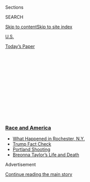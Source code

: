 <div id="app">

<div>

<div>

<div>

<div class="NYTAppHideMasthead css-1q2w90k e1suatyy0">

<div class="section css-ui9rw0 e1suatyy2">

<div class="css-eph4ug er09x8g0">

<div class="css-6n7j50">

</div>

<span class="css-1dv1kvn">Sections</span>

<div class="css-10488qs">

<span class="css-1dv1kvn">SEARCH</span>

</div>

[Skip to content](#site-content)[Skip to site
index](#site-index)

</div>

<div id="masthead-section-label" class="css-1wr3we4 eaxe0e00">

[U.S.](https://www.nytimes3xbfgragh.onion/section/us)

</div>

<div class="css-10698na e1huz5gh0">

</div>

</div>

<div id="masthead-bar-one" class="section hasLinks css-15hmgas e1csuq9d3">

<div class="css-uqyvli e1csuq9d0">

</div>

<div class="css-1uqjmks e1csuq9d1">

</div>

<div class="css-9e9ivx">

[](https://myaccount.nytimes3xbfgragh.onion/auth/login?response_type=cookie&client_id=vi)

</div>

<div class="css-1bvtpon e1csuq9d2">

[Today’s
Paper](https://www.nytimes3xbfgragh.onion/section/todayspaper)

</div>

</div>

</div>

</div>

<div data-aria-hidden="false">

<div id="site-content" data-role="main">

<div>

<div class="css-1aor85t" style="opacity:0.000000001;z-index:-1;visibility:hidden">

<div class="css-1hqnpie">

<div class="css-epjblv">

<span class="css-17xtcya">[U.S.](/section/us)</span><span class="css-x15j1o">|</span><span class="css-fwqvlz">Distrust
of the Minneapolis Police, and Also the Effort to Defund
Them</span>

</div>

<div class="css-k008qs">

<div class="css-1iwv8en">

<span class="css-18z7m18"></span>

<div>

</div>

</div>

<span class="css-1n6z4y"></span>

<div class="css-1705lsu">

<div class="css-4xjgmj">

<div class="css-4skfbu" data-role="toolbar" data-aria-label="Social Media Share buttons, Save button, and Comments Panel with current comment count" data-testid="share-tools">

  - 
  - 
  - 
  - 
    
    <div class="css-6n7j50">
    
    </div>

  - 
  - 

</div>

</div>

</div>

</div>

</div>

</div>

<div class="css-13pd83m">

<div class="css-l9svim">

### [<span class="css-pa1jbp"><span class="css-1rxm0ex">Race and</span><span class="css-1rxm0ex"> America</span></span>](https://www.nytimes3xbfgragh.onion/news-event/george-floyd-protests-minneapolis-new-york-los-angeles?name=styln-george-floyd&region=TOP_BANNER&block=storyline_menu_recirc&action=click&pgtype=Article&impression_id=38371860-f2a2-11ea-985c-b51c0979f06f&variant=undefined)

  - <span class="css-ousu42">[What Happened in Rochester,
    N.Y.](https://www.nytimes3xbfgragh.onion/2020/09/04/nyregion/rochester-police-daniel-prude.html?name=styln-george-floyd&region=TOP_BANNER&block=storyline_menu_recirc&action=click&pgtype=Article&impression_id=38373f70-f2a2-11ea-985c-b51c0979f06f&variant=undefined)</span>
  - <span class="css-ousu42">[Trump Fact
    Check](https://www.nytimes3xbfgragh.onion/2020/09/01/us/politics/trump-fact-check-protests.html?name=styln-george-floyd&region=TOP_BANNER&block=storyline_menu_recirc&action=click&pgtype=Article&impression_id=38373f71-f2a2-11ea-985c-b51c0979f06f&variant=undefined)</span>
  - <span class="css-ousu42">[Portland
    Shooting](https://www.nytimes3xbfgragh.onion/2020/08/30/us/portland-shooting-explained.html?name=styln-george-floyd&region=TOP_BANNER&block=storyline_menu_recirc&action=click&pgtype=Article&impression_id=38373f72-f2a2-11ea-985c-b51c0979f06f&variant=undefined)</span>
  - <span class="css-ousu42">[Breonna Taylor’s Life and
    Death](https://www.nytimes3xbfgragh.onion/2020/08/30/us/breonna-taylor-police-killing.html?name=styln-george-floyd&region=TOP_BANNER&block=storyline_menu_recirc&action=click&pgtype=Article&impression_id=38373f73-f2a2-11ea-985c-b51c0979f06f&variant=undefined)</span>

</div>

</div>

<div id="top-wrapper" class="css-1sy8kpn">

<div id="top-slug" class="css-l9onyx">

Advertisement

</div>

[Continue reading the main
story](#after-top)

<div class="ad top-wrapper" style="text-align:center;height:100%;display:block;min-height:250px">

<div id="top" class="place-ad" data-position="top" data-size-key="top">

</div>

</div>

<div id="after-top">

</div>

</div>

<div>

<div id="sponsor-wrapper" class="css-1hyfx7x">

<div id="sponsor-slug" class="css-19vbshk">

Supported by

</div>

[Continue reading the main
story](#after-sponsor)

<div id="sponsor" class="ad sponsor-wrapper" style="text-align:center;height:100%;display:block">

</div>

<div id="after-sponsor">

</div>

</div>

<div class="css-186x18t">

</div>

<div class="css-1vkm6nb ehdk2mb0">

# Distrust of the Minneapolis Police, and Also the Effort to Defund Them

</div>

Residents on Minneapolis’s North Side, which has a majority Black
population, have mixed opinions on the City Council’s effort to
significantly reduce the police force.

<div class="css-79elbk" data-testid="photoviewer-wrapper">

<div class="css-z3e15g" data-testid="photoviewer-wrapper-hidden">

</div>

<div class="css-1a48zt4 ehw59r15" data-testid="photoviewer-children">

![<span class="css-16f3y1r e13ogyst0" data-aria-hidden="true">Lisa
Williams and other people who live on Minneapolis’s North Side complain
of rampant police mistreatment, but also of out-of-control crime and
violence.</span><span class="css-cnj6d5 e1z0qqy90" itemprop="copyrightHolder"><span class="css-1ly73wi e1tej78p0">Credit...</span><span><span>Nina
Robinson for The New York
Times</span></span></span>](https://static01.graylady3jvrrxbe.onion/images/2020/08/05/us/00blackdefund-01/00blackdefund-01-articleLarge.jpg?quality=75&auto=webp&disable=upscale)

</div>

</div>

<div class="css-18e8msd">

<div class="css-vp77d3 epjyd6m0">

<div class="css-hus3qt ey68jwv0" data-aria-hidden="true">

[![John
Eligon](https://static01.graylady3jvrrxbe.onion/images/2018/06/12/multimedia/author-john-eligon/author-john-eligon-thumbLarge.png
"John Eligon")](https://www.nytimes3xbfgragh.onion/by/john-eligon)

</div>

<div class="css-1baulvz">

By [<span class="css-1baulvz last-byline" itemprop="name">John
Eligon</span>](https://www.nytimes3xbfgragh.onion/by/john-eligon)

</div>

</div>

  - 
    
    <div class="css-ld3wwf e16638kd2">
    
    Published Aug. 4, 2020Updated Aug. 10,
    2020
    
    </div>

  - 
    
    <div class="css-4xjgmj">
    
    <div class="css-pvvomx" data-role="toolbar" data-aria-label="Social Media Share buttons, Save button, and Comments Panel with current comment count" data-testid="share-tools">
    
      - 
      - 
      - 
      - 
        
        <div class="css-6n7j50">
        
        </div>
    
      - 
      - 
    
    </div>
    
    </div>

</div>

</div>

<div class="section meteredContent css-1r7ky0e" name="articleBody" itemprop="articleBody">

<div class="css-1fanzo5 StoryBodyCompanionColumn">

<div class="css-53u6y8">

MINNEAPOLIS — The burgundy Oldsmobile sped through an intersection in a
tree-lined residential neighborhood on Minneapolis’s North Side, and
Lisa Williams shook her head in disgust.

“Look at this,” she said, surrounded by four of her young grandchildren
on the short stoop of her home. “They ride as fast as they can right
down through here with no regard for the children.”

It is in such moments — when she is reminded of the many dangers in her
community, from speeding cars to gunshots — that Ms. Williams, 50, would
welcome the presence of the police.

But then she recalls the time several years ago when she and her husband
arrived home to find several police vehicles parked on their front lawn.
Officers told them to mind their own business when they asked what was
going on, leading to an argument that ended with her husband getting
handcuffed and taken to jail.

</div>

</div>

<div class="css-1fanzo5 StoryBodyCompanionColumn">

<div class="css-53u6y8">

Minneapolis’s North Side, with a majority Black population, has
decidedly mixed opinions on the City Council’s effort, following the
police killing of George Floyd, to significantly reduce the size and
scope of Minneapolis’s police force.

Residents complain of rampant police mistreatment, but also of
out-of-control crime and violence. That reality has left many Black
residents here unenthusiastic about what has become known as the defund
movement. Adding complexity to the debate, they say that they despise
the police but need someone to call when things go awry.

“It does seem like a no-win situation,” Ms. Williams said.

Proponents of defunding argue that having considerably fewer — or no —
police officers could actually reduce crime because those resources
could instead be invested into communities struggling with poverty.

But that argument does not win over everybody.

In a [survey last month of likely voters in 10 battleground
states](https://runforsomething.net/wp-content/uploads/2020/07/PoliceReform_deck-d8.pdf),
just under half of Black respondents said they would be more likely to
support a candidate who made defunding the police a priority, according
to the poll commissioned by Run for Something, which supports young,
progressive candidates, and Collective PAC, which backs Black
candidates.

</div>

</div>

<div>

</div>

<div class="css-1fanzo5 StoryBodyCompanionColumn">

<div class="css-53u6y8">

Reducing police department budgets drew support from 70 percent of Black
Americans, according to [a Gallup poll released in
July](https://news.gallup.com/poll/315962/americans-say-policing-needs-major-changes.aspx).
Yet only 22 percent of Black respondents supported the more drastic
measure pushed by some activists of zeroing out police department
budgets altogether.

</div>

</div>

<div class="css-1fanzo5 StoryBodyCompanionColumn">

<div class="css-53u6y8">

“What are they suggesting would be the answer if we didn’t have police?”
asked Bunny Beeks, whose [mother was fatally shot in North
Minneapolis](https://www.mprnews.org/story/2017/12/19/random-bullet-killed-birdell-beeks-her-daughter-wouldnt-let-her-name-die)
four years ago. “I just don’t understand what that would look like.”

The Minneapolis City Council’s proposal would not totally eliminate the
Police Department. But some council members have said they would like to
replace the existing department, which has been widely criticized for
its aggressive attitudes toward Black residents.

Most North Side residents say they hope for major reforms, including
requiring officers to live in their community and better training them
to interact with residents.

Tiffany Roberson, whose brother, Jamar Clark, [was fatally shot by the
police](https://www.nytimes3xbfgragh.onion/2016/03/31/us/jamar-clark-shooting-minneapolis.html)
five years ago, suggested creating a community council that could work
with and oversee the police in North Minneapolis.

Though skeptics say that decades of reforms have failed to create
fundamental change, some residents said they had faith that Mr. Floyd’s
death, and the outrage it has prompted, could make this time different.

</div>

</div>

<div>

</div>

<div class="css-1fanzo5 StoryBodyCompanionColumn">

<div class="css-53u6y8">

Many residents say they have confidence in Chief Medaria Arradondo, the
first African-American to hold the position, saying he has shown an
appetite for change that past police leaders have not. But a
reform-minded chief cannot overhaul a department alone.

Speaking from a North Side street corner where young men sitting on lawn
chairs chat on sunny summer days, Royal Jones, 32, said he had had many
brushes with law enforcement. He compared his feelings about the police
to his relationship with his mother growing up. He said she might
“whoop” him for doing something wrong, and he might get mad at her
for it, but at the end of the day, he still relied on her.

</div>

</div>

<div class="css-79elbk" data-testid="photoviewer-wrapper">

<div class="css-z3e15g" data-testid="photoviewer-wrapper-hidden">

</div>

<div class="css-1a48zt4 ehw59r15" data-testid="photoviewer-children">

![<span class="css-16f3y1r e13ogyst0" data-aria-hidden="true">“Even a
person like me might need the police,” Royal Jones, a North Sider,
said.</span><span class="css-cnj6d5 e1z0qqy90" itemprop="copyrightHolder"><span class="css-1ly73wi e1tej78p0">Credit...</span><span>Nina
Robinson for The New York
Times</span></span>](https://static01.graylady3jvrrxbe.onion/images/2020/08/05/us/00blackdefund-02/00blackdefund-02-articleLarge.jpg?quality=75&auto=webp&disable=upscale)

</div>

</div>

<div class="css-1fanzo5 StoryBodyCompanionColumn">

<div class="css-53u6y8">

Similarly, he said, if someone broke into his house, he would have to
rely on law enforcement to handle it rather than “go the street way,”
which would just prompt more violence.

“Even a person like me might need the police,” he said.

Still, Mr. Jones said he believed that a better approach might be to
employ community outreach workers to avert violence before it happens
and interact with police officers once it occurs. Such efforts already
exist, but Mr. Jones said they could be more robust.

Standing nearby, his friend Kentrell Grimes, a fellow North Sider, was
not necessarily buying that approach.

“At the end of the day, that is still policing,” said Mr. Grimes, 25, a
cook. “This is what I’m saying, though: How can you defund the police
and then bring another group to police? That’s stupid. I’m sitting here
trying to wrap my brain around this.”

</div>

</div>

<div class="css-1fanzo5 StoryBodyCompanionColumn">

<div class="css-53u6y8">

Minneapolis proponents of defunding the police have said that these are
the types of discussions that community members needed to have to decide
what works best for public safety in their neighborhoods.

Some may see the need for armed officers. Others may come up with a
different model. Kandace Montgomery, the director of Black Visions
Collective, a leading advocate of defunding in Minneapolis, acknowledged
the difficulty of getting people to envision a system of public safety
different from the only one they have always known.

“We do have to imagine,” she said. “I recognize that is deeply scary.”

</div>

</div>

<div>

</div>

<div class="css-1fanzo5 StoryBodyCompanionColumn">

<div class="css-53u6y8">

City Council members have worked closely with Black Visions Collective
and other Black-led organizations in an effort to defund the Police
Department. That has stirred tensions.

Many North Side civic leaders and legacy organizations, like the Urban
League and several Black churches, have accused elected officials of
ignoring the voices of their communities as they create a path forward
for policing. They point out that some of the defund movement’s leaders
are based on the South Side — where Mr. Floyd was killed by the police —
which has a much smaller Black population.

“They’ve made this choice for us as Black people, when they don’t
necessarily live or engage with Black people,” said Raeisha Williams, a
community activist whose brother was fatally shot two years ago. “When
my house is broken into, I want to be able to call the police. When my
security alarm goes off, I want to know they’re going to arrive and
protect my family.”

The council has proposed amending the City Charter to eliminate the
Police Department as a core agency and replace it with a new public
safety department. That move alone would not eliminate the police, but
it would provide a blank canvas on which city leaders could create a new
mechanism for public safety that could include social services and
crime-prevention initiatives.

</div>

</div>

<div class="css-1fanzo5 StoryBodyCompanionColumn">

<div class="css-53u6y8">

The two council members representing the North Side, Phillipe Cunningham
and Jeremiah Ellison, have supported the effort to change the charter
and defund the police.

“To say that Black North Siders have not had a voice erases the
existence of two Black North Side council members,” Mr. Cunningham said.

</div>

</div>

<div class="css-79elbk" data-testid="photoviewer-wrapper">

<div class="css-z3e15g" data-testid="photoviewer-wrapper-hidden">

</div>

<div class="css-1a48zt4 ehw59r15" data-testid="photoviewer-children">

<div class="css-1xdhyk6 erfvjey0">

<span class="css-1ly73wi e1tej78p0">Image</span>

<div class="css-zjzyr8">

<div data-testid="lazyimage-container" style="height:580px">

</div>

</div>

</div>

<span class="css-16f3y1r e13ogyst0" data-aria-hidden="true">Kentrell
Grimes with his 2-year-old son, Kentrell Jr. “How can you defund the
police and then bring another group to police?” Mr. Grimes
said.</span><span class="css-cnj6d5 e1z0qqy90" itemprop="copyrightHolder"><span class="css-1ly73wi e1tej78p0">Credit...</span><span>Nina
Robinson for The New York Times</span></span>

</div>

</div>

<div class="css-1fanzo5 StoryBodyCompanionColumn">

<div class="css-53u6y8">

He said his constituents have told him they want to see “transformative
change in the way that the city keeps our community safe.”

He acknowledged that the police could not be eliminated in one fell
swoop.

“We will likely need some form of law enforcement for the foreseeable
future,” Mr. Cunningham said. Yet he envisioned a system in which
greater investment in things like community workers, health, housing and
education would stabilize the community and drive down crime.

But that is difficult for many to envision right now as Minneapolis,
like many other urban areas across the country, is in the midst of a
spike in gun violence. The Police Department’s Fourth Precinct, which
covers North Minneapolis, [has seen more
murders](https://tableau.minneapolismn.gov/views/MPDMStatCrimeData/CrimeDashboard-byDate?%3Aembed=y&%3AshowAppBanner=false&%3AshowShareOptions=true&%3Adisplay_count=no&%3AshowVizHome=no)
and violent crimes this year than any other precinct in the city.

One of those victims of violence was Taona Mays, 24, who was sitting in
the back of a friend’s sport utility vehicle on a Saturday in late July
when a man walked up alongside the car and began shooting. A bullet
struck her left hip, leaving her with a severe limp.

</div>

</div>

<div class="css-1fanzo5 StoryBodyCompanionColumn">

<div class="css-53u6y8">

“The presence of the police is definitely needed because without it,
people definitely will just do anything,” said Ms. Mays, who does
medical transport at a hospital.

Yet she also embraces elements of what defund activists have been
preaching. If there were fewer officers, she said, they would only be
able to focus on major crimes rather than harassing people for petty
things. She actually wants something to replace the police, she said,
but she cannot think of what that would be.

“It’s good to have good police,” she said. “It’s bad to have bad
police.”

</div>

</div>

</div>

<div>

</div>

<div>

</div>

<div>

</div>

<div>

<div id="bottom-wrapper" class="css-1ede5it">

<div id="bottom-slug" class="css-l9onyx">

Advertisement

</div>

[Continue reading the main
story](#after-bottom)

<div id="bottom" class="ad bottom-wrapper" style="text-align:center;height:100%;display:block;min-height:90px">

</div>

<div id="after-bottom">

</div>

</div>

</div>

</div>

</div>

## Site Index

<div>

</div>

## Site Information Navigation

  - [© <span>2020</span> <span>The New York Times
    Company</span>](https://help.nytimes3xbfgragh.onion/hc/en-us/articles/115014792127-Copyright-notice)

<!-- end list -->

  - [NYTCo](https://www.nytco.com/)
  - [Contact
    Us](https://help.nytimes3xbfgragh.onion/hc/en-us/articles/115015385887-Contact-Us)
  - [Work with us](https://www.nytco.com/careers/)
  - [Advertise](https://nytmediakit.com/)
  - [T Brand Studio](http://www.tbrandstudio.com/)
  - [Your Ad
    Choices](https://www.nytimes3xbfgragh.onion/privacy/cookie-policy#how-do-i-manage-trackers)
  - [Privacy](https://www.nytimes3xbfgragh.onion/privacy)
  - [Terms of
    Service](https://help.nytimes3xbfgragh.onion/hc/en-us/articles/115014893428-Terms-of-service)
  - [Terms of
    Sale](https://help.nytimes3xbfgragh.onion/hc/en-us/articles/115014893968-Terms-of-sale)
  - [Site
    Map](https://spiderbites.nytimes3xbfgragh.onion)
  - [Help](https://help.nytimes3xbfgragh.onion/hc/en-us)
  - [Subscriptions](https://www.nytimes3xbfgragh.onion/subscription?campaignId=37WXW)

</div>

</div>

</div>

</div>
